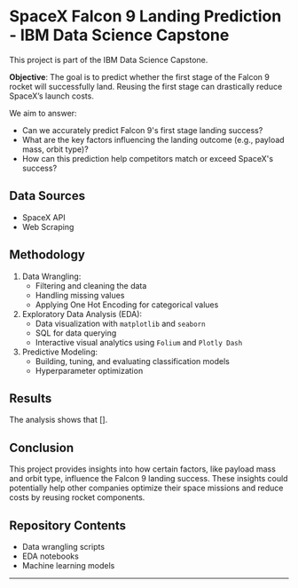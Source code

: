 # SpaceX Falcon 9 Landing Prediction - IBM Data Science Capstone

This project is part of the IBM Data Science Capstone.

**Objective**: The goal is to predict whether the first stage of the Falcon 9 rocket will successfully land. Reusing the first stage can drastically reduce SpaceX’s launch costs.

We aim to answer:
- Can we accurately predict Falcon 9's first stage landing success?
- What are the key factors influencing the landing outcome (e.g., payload mass, orbit type)?
- How can this prediction help competitors match or exceed SpaceX's success?

## Data Sources
- SpaceX API
- Web Scraping

## Methodology
1. Data Wrangling:
   - Filtering and cleaning the data
   - Handling missing values
   - Applying One Hot Encoding for categorical values
2. Exploratory Data Analysis (EDA):
   - Data visualization with `matplotlib` and `seaborn`
   - SQL for data querying
   - Interactive visual analytics using `Folium` and `Plotly Dash`
3. Predictive Modeling:
   - Building, tuning, and evaluating classification models
   - Hyperparameter optimization

## Results
The analysis shows that [].

## Conclusion
This project provides insights into how certain factors, like payload mass and orbit type, influence the Falcon 9 landing success. These insights could potentially help other companies optimize their space missions and reduce costs by reusing rocket components.

## Repository Contents
- Data wrangling scripts
- EDA notebooks
- Machine learning models

---

